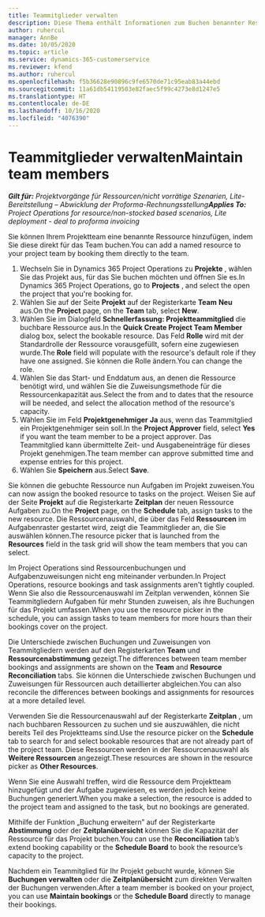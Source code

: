```yaml
---
title: Teammitglieder verwalten
description: Diese Thema enthält Informationen zum Buchen benannter Ressourcen für Projektteams und zum Zuweisen dieser Ressourcen zu Aufgaben.
author: ruhercul
manager: AnnBe
ms.date: 10/05/2020
ms.topic: article
ms.service: dynamics-365-customerservice
ms.reviewer: kfend
ms.author: ruhercul
ms.openlocfilehash: f5b36628e90896c9fe6570de71c95eab83a44ebd
ms.sourcegitcommit: 11a61db54119503e82faec5f99c4273e8d1247e5
ms.translationtype: HT
ms.contentlocale: de-DE
ms.lasthandoff: 10/16/2020
ms.locfileid: "4076390"
---
```

# <a name="maintain-team-members"></a><span data-ttu-id="a399a-103">Teammitglieder verwalten</span><span class="sxs-lookup"><span data-stu-id="a399a-103">Maintain team members</span></span>

<span data-ttu-id="a399a-104">_**Gilt für:** Projektvorgänge für Ressourcen/nicht vorrätige Szenarien, Lite-Bereitstellung – Abwicklung der Proforma-Rechnungsstellung_</span><span class="sxs-lookup"><span data-stu-id="a399a-104">_**Applies To:** Project Operations for resource/non-stocked based scenarios, Lite deployment - deal to proforma invoicing_</span></span>

<span data-ttu-id="a399a-105">Sie können Ihrem Projektteam eine benannte Ressource hinzufügen, indem Sie diese direkt für das Team buchen.</span><span class="sxs-lookup"><span data-stu-id="a399a-105">You can add a named resource to your project team by booking them directly to the team.</span></span>

1. <span data-ttu-id="a399a-106">Wechseln Sie in Dynamics 365 Project Operations zu **Projekte** , wählen Sie das Projekt aus, für das Sie buchen möchten und öffnen Sie es.</span><span class="sxs-lookup"><span data-stu-id="a399a-106">In Dynamics 365 Project Operations, go to **Projects** , and select the open the project that you're booking for.</span></span>
2. <span data-ttu-id="a399a-107">Wählen Sie auf der Seite **Projekt** auf der Registerkarte **Team** **Neu** aus.</span><span class="sxs-lookup"><span data-stu-id="a399a-107">On the **Project** page, on the **Team** tab, select **New**.</span></span> 
3. <span data-ttu-id="a399a-108">Wählen Sie im Dialogfeld **Schnellerfassung: Projektteammitglied** die buchbare Ressource aus.</span><span class="sxs-lookup"><span data-stu-id="a399a-108">In the **Quick Create Project Team Member** dialog box, select the bookable resource.</span></span> <span data-ttu-id="a399a-109">Das Feld **Rolle** wird mit der Standardrolle der Ressource vorausgefüllt, sofern eine zugewiesen wurde.</span><span class="sxs-lookup"><span data-stu-id="a399a-109">The **Role** field will populate with the resource's default role if they have one assigned.</span></span> <span data-ttu-id="a399a-110">Sie können die Rolle ändern.</span><span class="sxs-lookup"><span data-stu-id="a399a-110">You can change the role.</span></span> 
4. <span data-ttu-id="a399a-111">Wählen Sie das Start- und Enddatum aus, an denen die Ressource benötigt wird, und wählen Sie die Zuweisungsmethode für die Ressourcenkapazität aus.</span><span class="sxs-lookup"><span data-stu-id="a399a-111">Select the from and to dates that the resource will be needed, and select the allocation method of the resource's capacity.</span></span> 
5. <span data-ttu-id="a399a-112">Wählen Sie im Feld **Projektgenehmiger** **Ja** aus, wenn das Teammitglied ein Projektgenehmiger sein soll.</span><span class="sxs-lookup"><span data-stu-id="a399a-112">In the **Project Approver** field, select **Yes** if you want the team member to be a project approver.</span></span> <span data-ttu-id="a399a-113">Das Teammitglied kann übermittelte Zeit- und Ausgabeneinträge für dieses Projekt genehmigen.</span><span class="sxs-lookup"><span data-stu-id="a399a-113">The team member can approve submitted time and expense entries for this project.</span></span> 
6. <span data-ttu-id="a399a-114">Wählen Sie **Speichern** aus.</span><span class="sxs-lookup"><span data-stu-id="a399a-114">Select **Save**.</span></span>

<span data-ttu-id="a399a-115">Sie können die gebuchte Ressource nun Aufgaben im Projekt zuweisen.</span><span class="sxs-lookup"><span data-stu-id="a399a-115">You can now assign the booked resource to tasks on the project.</span></span> <span data-ttu-id="a399a-116">Weisen Sie auf der Seite **Projekt** auf die Registerkarte **Zeitplan** der neuen Ressource Aufgaben zu.</span><span class="sxs-lookup"><span data-stu-id="a399a-116">On the **Project** page, on the **Schedule** tab, assign tasks to the new resource.</span></span> <span data-ttu-id="a399a-117">Die Ressourcenauswahl, die über das Feld **Ressourcen** im Aufgabenraster gestartet wird, zeigt die Teammitglieder an, die Sie auswählen können.</span><span class="sxs-lookup"><span data-stu-id="a399a-117">The resource picker that is launched from the **Resources** field in the task grid will show the team members that you can select.</span></span>


<span data-ttu-id="a399a-118">Im Project Operations sind Ressourcenbuchungen und Aufgabenzuweisungen nicht eng miteinander verbunden.</span><span class="sxs-lookup"><span data-stu-id="a399a-118">In Project Operations, resource bookings and task assignments aren't tightly coupled.</span></span> <span data-ttu-id="a399a-119">Wenn Sie also die Ressourcenauswahl im Zeitplan verwenden, können Sie Teammitgliedern Aufgaben für mehr Stunden zuweisen, als ihre Buchungen für das Projekt umfassen.</span><span class="sxs-lookup"><span data-stu-id="a399a-119">When you use the resource picker in the schedule, you can assign tasks to team members for more hours than their bookings cover on the project.</span></span>

<span data-ttu-id="a399a-120">Die Unterschiede zwischen Buchungen und Zuweisungen von Teammitgliedern werden auf den Registerkarten **Team** und **Ressourcenabstimmung** gezeigt.</span><span class="sxs-lookup"><span data-stu-id="a399a-120">The differences between team member bookings and assignments are shown on the **Team** and **Resource Reconciliation** tabs.</span></span> <span data-ttu-id="a399a-121">Sie können die Unterschiede zwischen Buchungen und Zuweisungen für Ressourcen auch detaillierter abgleichen.</span><span class="sxs-lookup"><span data-stu-id="a399a-121">You can also reconcile the differences between bookings and assignments for resources at a more detailed level.</span></span>

<span data-ttu-id="a399a-122">Verwenden Sie die Ressourcenauswahl auf der Registerkarte **Zeitplan** , um nach buchbaren Ressourcen zu suchen und sie auszuwählen, die nicht bereits Teil des Projektteams sind.</span><span class="sxs-lookup"><span data-stu-id="a399a-122">Use the resource picker on the **Schedule** tab to search for and select bookable resources that are not already part of the project team.</span></span> <span data-ttu-id="a399a-123">Diese Ressourcen werden in der Ressourcenauswahl als **Weitere Ressourcen** angezeigt.</span><span class="sxs-lookup"><span data-stu-id="a399a-123">These resources are shown in the resource picker as **Other Resources**.</span></span>

<span data-ttu-id="a399a-124">Wenn Sie eine Auswahl treffen, wird die Ressource dem Projektteam hinzugefügt und der Aufgabe zugewiesen, es werden jedoch keine Buchungen generiert.</span><span class="sxs-lookup"><span data-stu-id="a399a-124">When you make a selection, the resource is added to the project team and assigned to the task, but no bookings are generated.</span></span>

<span data-ttu-id="a399a-125">Mithilfe der Funktion „Buchung erweitern” auf der Registerkarte **Abstimmung** oder der **Zeitplanübersicht** können Sie die Kapazität der Ressource für das Projekt buchen.</span><span class="sxs-lookup"><span data-stu-id="a399a-125">You can use the **Reconciliation** tab’s extend booking capability or the **Schedule Board** to book the resource’s capacity to the project.</span></span>

<span data-ttu-id="a399a-126">Nachdem ein Teammitglied für Ihr Projekt gebucht wurde, können Sie **Buchungen verwalten** oder die **Zeitplanübersicht** zum direkten Verwalten der Buchungen verwenden.</span><span class="sxs-lookup"><span data-stu-id="a399a-126">After a team member is booked on your project, you can use **Maintain bookings** or the **Schedule Board** directly to manage their bookings.</span></span>
